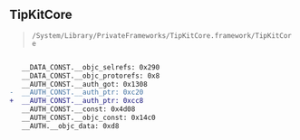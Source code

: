## TipKitCore

> `/System/Library/PrivateFrameworks/TipKitCore.framework/TipKitCore`

```diff

   __DATA_CONST.__objc_selrefs: 0x290
   __DATA_CONST.__objc_protorefs: 0x8
   __AUTH_CONST.__auth_got: 0x1308
-  __AUTH_CONST.__auth_ptr: 0xc20
+  __AUTH_CONST.__auth_ptr: 0xcc8
   __AUTH_CONST.__const: 0x4d08
   __AUTH_CONST.__objc_const: 0x14c0
   __AUTH.__objc_data: 0xd8

```
